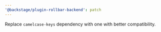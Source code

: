 ```yaml
---
'@backstage/plugin-rollbar-backend': patch
---
```


Replace `camelcase-keys` dependency with one with better compatibility.
